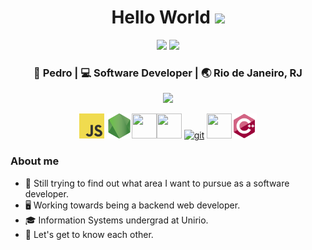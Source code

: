 <div align="center">
  <h1> Hello World <img src="https://media.giphy.com/media/hvRJCLFzcasrR4ia7z/giphy.gif" width="25px"></h1>
</div>

<div display = "flex" align = "center">
  <img height = "180em" src="https://github-readme-stats.vercel.app/api?username=pedrolucaspalma&theme=onedark"/>
  <img height = "180em" src="https://github-readme-stats.vercel.app/api/top-langs/?username=pedrolucaspalma&theme=onedark"/>
</div>


<div display = "flex" align= "center">
  <h3> 🐝 Pedro | 💻 Software Developer | 🌏 Rio de Janeiro, RJ </h3> 
  <a href="https://www.linkedin.com/in/pedrolucaspalma/"><img height="30"src="https://raw.githubusercontent.com/trinwin/trinwin/master/icons/linkedin.png?raw=true"></a>
</div>

<div align='center'>
<p align='center'> 

<img alt="JavaScript" width="40" height="40" src="https://raw.githubusercontent.com/github/explore/80688e429a7d4ef2fca1e82350fe8e3517d3494d/topics/javascript/javascript.png" /> <img alt="Node.js" width="40" height="40" src="https://raw.githubusercontent.com/github/explore/80688e429a7d4ef2fca1e82350fe8e3517d3494d/topics/nodejs/nodejs.png" /><img width="40" height="40" src="https://raw.githubusercontent.com/jmnote/z-icons/master/svg/java.svg"><img width="40" height="40" src="https://raw.githubusercontent.com/Thomas-George-T/Thomas-George-T/master/assets/linux-tux.svg">  <a href="https://git-scm.com/" target="_blank"> <img src="https://www.vectorlogo.zone/logos/git-scm/git-scm-icon.svg" alt="git" width="40" height="40"/></a> <img width="40" height="40" src="https://raw.githubusercontent.com/jmnote/z-icons/master/svg/bash.svg"><img src="https://raw.githubusercontent.com/devicons/devicon/master/icons/cplusplus/cplusplus-original.svg" alt="cplusplus" width="40" height="40"/>
</p>
 </div>
 





### About me 
- 🌱 Still trying to find out what area I want to pursue as a software developer.
- 🖥️ Working towards being a backend web developer.
- 🎓  Information Systems undergrad at Unirio.
- 💭  Let's get to know each other.


<!--
I stole this off of Trinity this is 100% theirs.
-->

